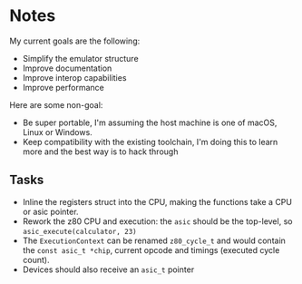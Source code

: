 # Notes

My current goals are the following:

- Simplify the emulator structure
- Improve documentation
- Improve interop capabilities
- Improve performance

Here are some non-goal:

- Be super portable, I'm assuming the host machine is one of macOS, Linux or Windows.
- Keep compatibility with the existing toolchain, I'm doing this to learn more and the best way is to hack through

## Tasks

- Inline the registers struct into the CPU, making the functions take a CPU or asic pointer.
- Rework the z80 CPU and execution: the `asic` should be the top-level, so `asic_execute(calculator, 23)`
- The `ExecutionContext` can be renamed `z80_cycle_t` and would contain the `const asic_t *chip`, current opcode and timings (executed cycle count).
- Devices should also receive an `asic_t` pointer
